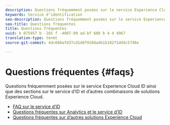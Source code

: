 ```yaml
---
description: Questions fréquemment posées sur le service Experience Cloud ID ainsi que des sections sur le service d’ID et d’autres combinaisons de solutions Experience Cloud.
keywords: Service d’identification
seo-description: Questions fréquemment posées sur le service Experience Cloud ID ainsi que des sections sur le service d’ID et d’autres combinaisons de solutions Experience Cloud.
seo-title: Questions fréquentes
title: Questions fréquentes
uuid: b 075957 b -165 f -4087-99 ad-bf 608 b 4 d 4967
translation-type: tm+mt
source-git-commit: 4dc668afd37cd1d6f9104adb1b102f1dd4c5746e

---
```



# Questions fréquentes {#faqs}

Questions fréquemment posées sur le service Experience Cloud ID ainsi que des sections sur le service d’ID et d’autres combinaisons de solutions Experience Cloud.

* [FAQ sur le service d’ID](mcvid-faq.md)
* [Questions fréquentes sur Analytics et le service d’ID](mcvid-analytics-faq.md)
* [Questions fréquentes sur d’autres solutions Experience Cloud](mcvid-other-faq.md)
